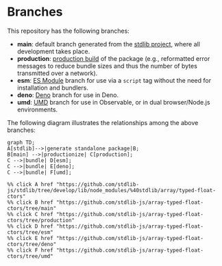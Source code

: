 <!--

@license Apache-2.0

Copyright (c) 2022 The Stdlib Authors.

Licensed under the Apache License, Version 2.0 (the "License");
you may not use this file except in compliance with the License.
You may obtain a copy of the License at

    http://www.apache.org/licenses/LICENSE-2.0

Unless required by applicable law or agreed to in writing, software
distributed under the License is distributed on an "AS IS" BASIS,
WITHOUT WARRANTIES OR CONDITIONS OF ANY KIND, either express or implied.
See the License for the specific language governing permissions and
limitations under the License.

-->

# Branches

This repository has the following branches:

-   **main**: default branch generated from the [stdlib project][stdlib-url], where all development takes place.
-   **production**: [production build][production-url] of the package (e.g., reformatted error messages to reduce bundle sizes and thus the number of bytes transmitted over a network).
-   **esm**: [ES Module][esm-url] branch for use via a `script` tag without the need for installation and bundlers.
-   **deno**: [Deno][deno-url] branch for use in Deno.
-   **umd**: [UMD][umd-url] branch for use in Observable, or in dual browser/Node.js environments.

The following diagram illustrates the relationships among the above branches:

```mermaid
graph TD;
A[stdlib]-->|generate standalone package|B;
B[main] -->|productionize| C[production];
C -->|bundle| D[esm];
C -->|bundle| E[deno];
C -->|bundle| F[umd];

%% click A href "https://github.com/stdlib-js/stdlib/tree/develop/lib/node_modules/%40stdlib/array/typed-float-ctors"
%% click B href "https://github.com/stdlib-js/array-typed-float-ctors/tree/main"
%% click C href "https://github.com/stdlib-js/array-typed-float-ctors/tree/production"
%% click D href "https://github.com/stdlib-js/array-typed-float-ctors/tree/esm"
%% click E href "https://github.com/stdlib-js/array-typed-float-ctors/tree/deno"
%% click F href "https://github.com/stdlib-js/array-typed-float-ctors/tree/umd"
```

[stdlib-url]: https://github.com/stdlib-js/stdlib/tree/develop/lib/node_modules/%40stdlib/array/typed-float-ctors
[production-url]: https://github.com/stdlib-js/array-typed-float-ctors/tree/production
[deno-url]: https://github.com/stdlib-js/array-typed-float-ctors/tree/deno
[umd-url]: https://github.com/stdlib-js/array-typed-float-ctors/tree/umd
[esm-url]: https://github.com/stdlib-js/array-typed-float-ctors/tree/esm